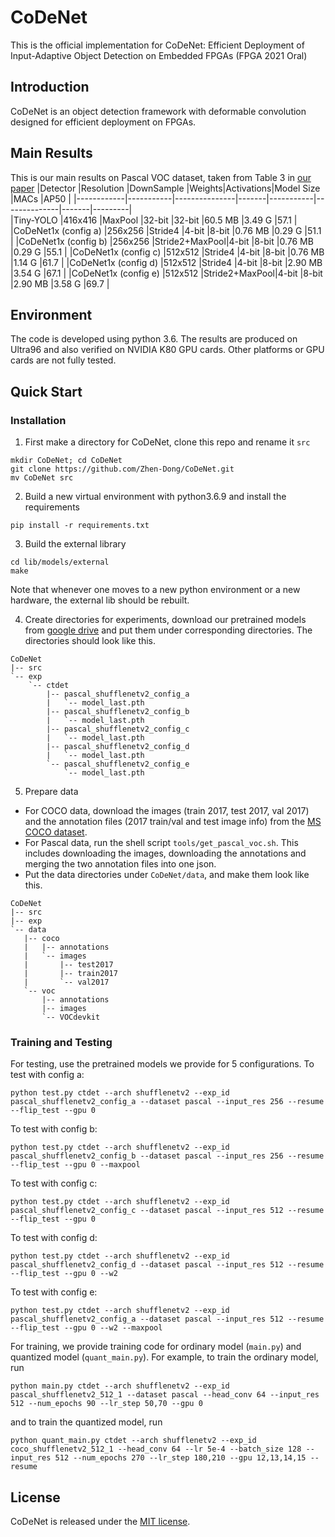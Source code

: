 # CoDeNet
This is the official implementation for CoDeNet: Efficient Deployment of Input-Adaptive Object Detection on Embedded FPGAs (FPGA 2021 Oral)

## Introduction
CoDeNet is an object detection framework with deformable convolution designed for efficient deployment on FPGAs.
## Main Results
This is our main results on Pascal VOC dataset, taken from Table 3 in [our paper](https://arxiv.org/pdf/2006.08357.pdf)
|Detector	 |Resolution	|DownSample		|Weights|Activations|Model Size	   |MACs	  |AP50	|
|------------|-----------|---------------|-------|-----------|--------------|-------|---------|		
|Tiny-YOLO				|416x416	|MaxPool 		|32-bit	|32-bit		|60.5 MB 	   |3.49 G   |57.1	|
|CoDeNet1x (config a)	|256x256	|Stride4		|4-bit	|8-bit		|0.76 MB 	   |0.29 G   |51.1	|
|CoDeNet1x (config b)	|256x256	|Stride2+MaxPool|4-bit	|8-bit		|0.76 MB	   |0.29 G   |55.1	|
|CoDeNet1x (config c)	|512x512	|Stride4		|4-bit	|8-bit		|0.76 MB	   |1.14 G   |61.7	|
|CoDeNet1x (config d)	|512x512	|Stride4		|4-bit	|8-bit		|2.90 MB	   |3.54 G   |67.1	|
|CoDeNet1x (config e)	|512x512	|Stride2+MaxPool|4-bit	|8-bit		|2.90 MB	   |3.58 G   |69.7	|
## Environment
The code is developed using python 3.6. The results are produced on Ultra96 and also verified on NVIDIA K80 GPU cards. Other platforms or GPU cards are not fully tested.
## Quick Start
### Installation
1. First make a directory for CoDeNet, clone this repo and rename it `src`
```
mkdir CoDeNet; cd CoDeNet
git clone https://github.com/Zhen-Dong/CoDeNet.git
mv CoDeNet src
```
2. Build a new virtual environment with python3.6.9 and install the requirements
```
pip install -r requirements.txt
```
3. Build the external library
```
cd lib/models/external
make
```
Note that whenever one moves to a new python environment or a new hardware, the external lib should be rebuilt.

4. Create directories for experiments, download our pretrained models from [google drive](https://drive.google.com/file/d/1kxw2zZmko5MP3RQlUf6kiapHrAKqIykD/view?usp=sharing) and put them under corresponding directories. The directories should look like this.
```
CoDeNet
|-- src
`-- exp
    `-- ctdet
        |-- pascal_shufflenetv2_config_a
        |   `-- model_last.pth
        |-- pascal_shufflenetv2_config_b
        |   `-- model_last.pth
        |-- pascal_shufflenetv2_config_c
        |   `-- model_last.pth
        |-- pascal_shufflenetv2_config_d
        |   `-- model_last.pth
        `-- pascal_shufflenetv2_config_e
            `-- model_last.pth
```
5. Prepare data
 - For COCO data, download the images (train 2017, test 2017, val 2017) and the annotation files (2017 train/val and test image info) from the [MS COCO dataset](http://cocodataset.org/#download).
 - For Pascal data, run the shell script `tools/get_pascal_voc.sh`. This includes downloading the images, downloading the annotations and merging the two annotation files into one json.
 - Put the data directories under `CoDeNet/data`, and make them look like this.
```
CoDeNet
|-- src
|-- exp
`-- data
   |-- coco
   |   |-- annotations
   |   `-- images
   |       |-- test2017
   |       |-- train2017
   |       `-- val2017
   `-- voc
       |-- annotations
       |-- images
       `-- VOCdevkit
```

### Training and Testing
<!-- Note: quantized model weights name problem? -->
For testing, use the pretrained models we provide for 5 configurations.
To test with config a:
```
python test.py ctdet --arch shufflenetv2 --exp_id pascal_shufflenetv2_config_a --dataset pascal --input_res 256 --resume --flip_test --gpu 0
```
To test with config b:
```
python test.py ctdet --arch shufflenetv2 --exp_id pascal_shufflenetv2_config_b --dataset pascal --input_res 256 --resume --flip_test --gpu 0 --maxpool
```
To test with config c:
```
python test.py ctdet --arch shufflenetv2 --exp_id pascal_shufflenetv2_config_c --dataset pascal --input_res 512 --resume --flip_test --gpu 0
```
To test with config d:
```
python test.py ctdet --arch shufflenetv2 --exp_id pascal_shufflenetv2_config_d --dataset pascal --input_res 512 --resume --flip_test --gpu 0 --w2
```
To test with config e:
```
python test.py ctdet --arch shufflenetv2 --exp_id pascal_shufflenetv2_config_a --dataset pascal --input_res 512 --resume --flip_test --gpu 0 --w2 --maxpool
```
For training, we provide training code for ordinary model (`main.py`) and quantized model (`quant_main.py`). For example, to train the ordinary model, run
```
python main.py ctdet --arch shufflenetv2 --exp_id pascal_shufflenetv2_512_1 --dataset pascal --head_conv 64 --input_res 512 --num_epochs 90 --lr_step 50,70 --gpu 0
```
and to train the quantized model, run
```
python quant_main.py ctdet --arch shufflenetv2 --exp_id coco_shufflenetv2_512_1 --head_conv 64 --lr 5e-4 --batch_size 128 --input_res 512 --num_epochs 270 --lr_step 180,210 --gpu 12,13,14,15 --resume
```
<!-- Please double check quantized training command -->
## License
CoDeNet is released under the [MIT license](https://github.com/hikaru-nara/CoDeNet_init/blob/master/LICENSE).
<!-- The license should be applied -->
